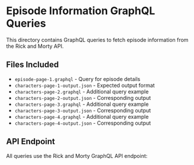 # Episode Information GraphQL Queries

This directory contains GraphQL queries to fetch episode information from the Rick and Morty API.

## Files Included

- `episode-page-1.graphql` - Query for episode details
- `characters-page-1-output.json` - Expected output format
- `characters-page-2.graphql` - Additional query example
- `characters-page-2-output.json` - Corresponding output
- `characters-page-3.graphql` - Additional query example
- `characters-page-3-output.json` - Corresponding output
- `characters-page-4.graphql` - Additional query example
- `characters-page-4-output.json` - Corresponding output

## API Endpoint

All queries use the Rick and Morty GraphQL API endpoint: